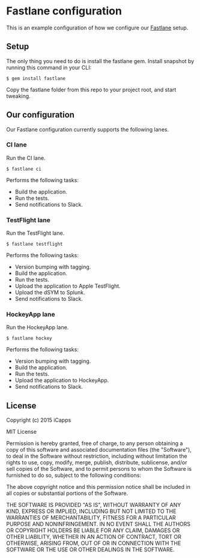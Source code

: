 # Fastlane configuration

This is an example configuration of how we configure our [Fastlane](http://fastlane.tools) setup.

## Setup

The only thing you need to do is install the fastlane gem. Install snapshot by running this command in your CLI:

```
$ gem install fastlane
```

Copy the fastlane folder from this repo to your project root, and start tweaking.

## Our configuration

Our Fastlane configuration currently supports the following lanes.

### CI lane

Run the CI lane.

    $ fastlane ci

Performs the following tasks:

- Build the application.
- Run the tests.
- Send notifications to Slack.

### TestFlight lane

Run the TestFlight lane.

    $ fastlane testflight

Performs the following tasks:

- Version bumping with tagging.
- Build the application.
- Run the tests.
- Upload the application to Apple TestFlight.
- Upload the dSYM to Splunk.
- Send notifications to Slack.

### HockeyApp lane

Run the HockeyApp lane.

    $ fastlane hockey

Performs the following tasks:

- Version bumping with tagging.
- Build the application.
- Run the tests.
- Upload the application to HockeyApp.
- Send notifications to Slack.

## License

Copyright (c) 2015 iCapps

MIT License

Permission is hereby granted, free of charge, to any person obtaining a copy of this software and associated documentation files (the "Software"), to deal in the Software without restriction, including without limitation the rights to use, copy, modify, merge, publish, distribute, sublicense, and/or sell copies of the Software, and to permit persons to whom the Software is furnished to do so, subject to the following conditions:

The above copyright notice and this permission notice shall be included in all copies or substantial portions of the Software.

THE SOFTWARE IS PROVIDED "AS IS", WITHOUT WARRANTY OF ANY KIND, EXPRESS OR IMPLIED, INCLUDING BUT NOT LIMITED TO THE WARRANTIES OF MERCHANTABILITY, FITNESS FOR A PARTICULAR PURPOSE AND NONINFRINGEMENT. IN NO EVENT SHALL THE AUTHORS OR COPYRIGHT HOLDERS BE LIABLE FOR ANY CLAIM, DAMAGES OR OTHER LIABILITY, WHETHER IN AN ACTION OF CONTRACT, TORT OR OTHERWISE, ARISING FROM, OUT OF OR IN CONNECTION WITH THE SOFTWARE OR THE USE OR OTHER DEALINGS IN THE SOFTWARE.
